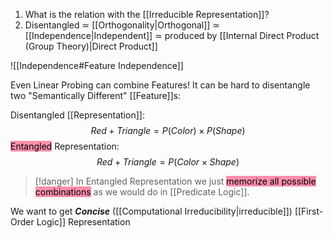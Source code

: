 1. What is the relation with the [[Irreducible Representation]]? 
2. Disentangled $\simeq$ [[Orthogonality|Orthogonal]] $\simeq$ [[Independence|Independent]] $\simeq$ produced by [[Internal Direct Product (Group Theory)|Direct Product]]

![[Independence#Feature Independence]]


Even Linear Probing can combine Features!
It can be hard to disentangle two "Semantically Different" [[Feature]]s:

Disentangled [[Representation]]:
$$Red + Triangle = P(Color) \times P(Shape)$$
<mark style="background: #FF5582A6;">Entangled</mark> Representation:
$$Red + Triangle = P(Color\times Shape)$$
> [!danger]
> In Entangled Representation we just <mark style="background: #FF5582A6;">memorize all possible combinations</mark> as we would do in [[Predicate Logic]].

We want to get ***Concise*** ([[Computational Irreducibility|irreducible]]) [[First-Order Logic]] Representation 